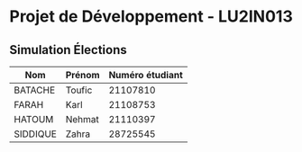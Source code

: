 # Projet de Développement - LU2IN013

## Simulation Élections

| Nom      | Prénom | Numéro étudiant |
|----------|--------|-----------------|
| BATACHE  | Toufic | 21107810        |
| FARAH    | Karl   | 21108753        |
| HATOUM   | Nehmat | 21110397        |
| SIDDIQUE | Zahra  | 28725545        |